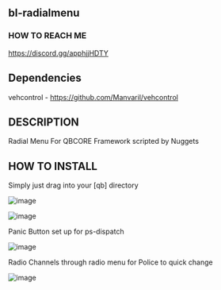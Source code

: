 ## bl-radialmenu ##
### HOW TO REACH ME ##
https://discord.gg/apphjjHDTY

## Dependencies ##
vehcontrol - https://github.com/Manvaril/vehcontrol

## DESCRIPTION ##
Radial Menu For QBCORE Framework scripted by Nuggets

## HOW TO INSTALL ##
Simply just drag into your [qb] directory

![image](https://user-images.githubusercontent.com/53708840/223492391-4e62949b-b712-415f-9393-1ed82e13bf61.png)

![image](https://user-images.githubusercontent.com/53708840/223492469-79fe8d19-edf4-49ba-98be-a06557748e14.png)

Panic Button set up for ps-dispatch

![image](https://user-images.githubusercontent.com/53708840/223492536-d2fe0e9b-d962-4a72-a161-cca10eab6300.png)

Radio Channels through radio menu for Police to quick change

![image](https://user-images.githubusercontent.com/53708840/223492726-3f06fcda-71e4-4cf6-938e-72e751f73d5a.png)
